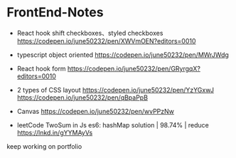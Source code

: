 # FrontEnd-Notes

* React hook shift checkboxes、styled checkboxes 
https://codepen.io/june50232/pen/XWVmOEN?editors=0010


* typescript object oriented
https://codepen.io/june50232/pen/MWrJWdg


* React hook form 
https://codepen.io/june50232/pen/GRyrgqX?editors=0010


* 2 types of CSS layout
https://codepen.io/june50232/pen/YzYGxwJ
https://codepen.io/june50232/pen/qBpaPpB

* Canvas
https://codepen.io/june50232/pen/wvPPzNw

* leetCode TwoSum in Js es6:
hashMap solution | 98.74% | reduce
https://lnkd.in/gYYMAyVs

keep working on portfolio

